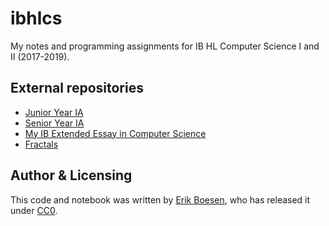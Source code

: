 # ibhlcs
My notes and programming assignments for IB HL Computer Science I and II (2017-2019).

## External repositories
* [Junior Year IA](https://github.com/ErikBoesen/euler)
* [Senior Year IA](https://github.com/frc1418/wristcoach)
* [My IB Extended Essay in Computer Science](https://github.com/ErikBoesen/ee)
* [Fractals](https://github.com/ErikBoesen/fractals)

## Author & Licensing
This code and notebook was written by [Erik Boesen](https://github.com/ErikBoesen), who has released it under [CC0](LICENSE).
